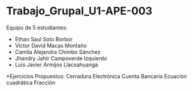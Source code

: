 # Trabajo_Grupal_U1-APE-003
Equipo de 5 estudiantes:
-	Ethan Saul Soto Borbor
-	Víctor David Macas Montaño
-	Camila Alejandra Chimbo Sánchez
-	Jhandry Jahir Campoverde Izquierdo
-	Luis Javier Armijos Llacsahuanga

*Ejercicios Propuestos:
Cerradura Electrónica
Cuenta Bancaria
Ecuación cuadrática
Fracción
